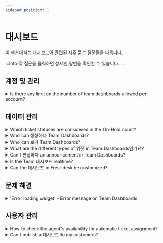 ```yaml
---
sidebar_position: 1
---
```


# 대시보드

이 섹션에서는 대시보드와 관련된 자주 묻는 질문들을 다룹니다.

:::info
각 질문을 클릭하면 상세한 답변을 확인할 수 있습니다.
:::


## 계정 및 관리

<details>
<summary>Is there any limit on the number of team dashboards allowed per account?</summary>

<p ><span style="font-family: Helvetica, sans-serif; font-size: 16px;">An account can have a maximum of 15 team dashboards. And e<span style="color: rgb(24, 50, 71); font-weight: 400; text-align: start; text-indent: 0px;">ach team dashboard can have the following widgets and respective counts:</span></span></p><p ><span style="font-size: 16px;"><span style="font-family: Helvetica,sans-serif;"><br /></span></span></p><table style="width: 32%; margin-right: calc(68%);"><tbody ><tr ><td style="width: 55.1495%;"><span style="font-size: 16px;"><span style="font-family: Helvetica,sans-serif;">Scorecards</span></span></td><td style="width: 44.5183%;"><span style="font-size: 16px;"><span style="font-family: Helvetica,sans-serif;">15<br /></span></span></td></tr><tr ><td style="width: 55.1495%;"><span style="font-size: 16px;"><span style="font-family: Helvetica,sans-serif;">Bar chart</span></span></td><td style="width: 44.5183%;"><span style="font-size: 16px;"><span style="font-family: Helvetica,sans-serif;">5</span></span></td></tr><tr ><td style="width: 55.1495%;"><span style="font-size: 16px;"><span style="font-family: Helvetica,sans-serif;">CSAT</span></span></td><td style="width: 44.5183%;"><span style="font-size: 16px;"><span style="font-family: Helvetica,sans-serif;">3</span></span></td></tr><tr ><td style="width: 55.1495%;"><span style="font-size: 16px;"><span style="font-family: Helvetica,sans-serif;">Leaderboard</span></span></td><td style="width: 44.5183%;"><span style="font-size: 16px;"><span style="font-family: Helvetica,sans-serif;">3</span></span></td></tr><tr ><td style="width: 55.1495%;"><span style="font-size: 16px;"><span style="font-family: Helvetica,sans-serif;">SLA Trends</span></span></td><td style="width: 44.5183%;"><span style="font-size: 16px;"><span style="font-family: Helvetica,sans-serif;">2<br /></span></span></td></tr><tr ><td style="width: 55.1495%;"><span style="font-size: 16px;"><span style="font-family: Helvetica,sans-serif;">Ticket Trends</span></span></td><td style="width: 44.5183%;"><span style="font-size: 16px;"><span style="font-family: Helvetica,sans-serif;">2<br /></span></span></td></tr><tr ><td style="width: 55.1495%;"><span style="font-size: 16px;"><span style="font-family: Helvetica,sans-serif;">Time Trends</span></span></td><td style="width: 44.5183%;"><span style="font-size: 16px;"><span style="font-family: Helvetica,sans-serif;">2</span></span></td></tr></tbody></table><p ><span style="font-family: Helvetica, sans-serif; font-size: 16px;"><br />To know more about the same you can visit the <a href="https://support.freshdesk.com/support/solutions/articles/234371-team-dashboards-setup-and-functionality" rel="noreferrer noopener" target="_blank">article</a>.</span></p>

</details>


## 데이터 관리

<details>
<summary>Which ticket statuses are considered in the On-Hold count?</summary>

<p>All tickets that have SLA-off statuses would be taken into consideration when displaying the 'On-hold' count.</p>

</details>

<details>
<summary>Who can 생성하다 Team Dashboards?</summary>

<p style="">Only the Admin/ Supervisor will be able to create Team dashboards. To know more about the same you can visit the <a href="https://support.freshdesk.com/support/solutions/articles/234371-team-dashboards-setup-and-functionality" target="_blank" rel="noreferrer noopener">article</a>.</p><p style=""><br /></p>

</details>

<details>
<summary>Who can 보기 Team Dashboards?</summary>

<p style="">You can configure who can view the Team Dashboards. This can be set as <strong>All agents</strong> or <strong>Agents in Group</strong> and specify the groups that can view the Dashboard. To know more about the complete feature you can visit the <a href="https://support.freshdesk.com/support/solutions/articles/234371-team-dashboards-setup-and-functionality" rel="noreferrer noopener" target="_blank">article</a>.</p>

</details>

<details>
<summary>What are the different types of 위젯 in Team Dashboards인가요?</summary>

<p>Different widgets are:</p><ul><li>Score card</li><li>Bar Chart</li><li>Customer Satisfaction</li><li>Leaderboard</li><li>Ticket Trends</li><li>Time Trends</li><li>SLA Trends</li></ul><p><br /></p><p>To know more about the complete feature you can visit the <a href="https://support.freshdesk.com/support/solutions/articles/234371-team-dashboards-setup-and-functionality" rel="noreferrer noopener">article</a>.</p><p><br /></p>

</details>

<details>
<summary>Can I 편집하다 an announcement in Team Dashboards?</summary>

<p style="">It’s not possible to edit an announcement. You can stop an existing announcement and post a new one instead. To know more about Team Dashboard you can check out the <a href="https://support.freshdesk.com/support/solutions/articles/234371-team-dashboards-setup-and-functionality" rel="noreferrer noopener" target="_blank">article</a>. </p>

</details>

<details>
<summary>Is the Team 대시보드 realtime?</summary>

<p>The Dashboard would refresh once every <strong>30 seconds</strong> for the <strong>Score cards</strong> and <strong>Bar charts</strong> (Live widgets). For the <strong>Customer Satisfaction</strong> and <strong>Leaderboard</strong> the refresh time would be <strong>60 minutes</strong>. For all the other widgets the refresh time is <strong>30 minutes</strong>. </p>

</details>

<details>
<summary>Can the 대시보드 in Freshdesk be customized?</summary>

<p>The default dashboard in Freshdesk offers an overall view of the entire helpdesk’s performance and KPIs. These widgets are fixed with options to filter by Group and Product and it cannot be customized.<br /><br /><br />But with customizable <strong>Team Dashboards</strong>, you can customize your dashboard to show just the required metrics for your teams so that the teams/groups within an organization can get a clear picture of just their team’s performance, at a glance.<br /><br />Please refer to <a href="https://support.freshdesk.com/support/solutions/articles/234371-team-dashboards-setup-and-functionality" rel="noopener noreferrer" target="_blank">this article</a> for detailed information.</p>

</details>


## 문제 해결

<details>
<summary>'Error loading widget' - Error message on Team Dashboards</summary>

<p style="">You will see this error message (shown in screenshot below) on your dashboard as part of the:</p><ul><li><strong>Live widgets</strong> (Scorecard &amp; Bar Chart widgets) - when the corresponding ticket view is deleted</li><li><strong>Team Performance and trends widgets</strong> (SLA trends, Ticket trends, Time trends, Leaderboard, and CSAT widgets) - when the corresponding group/product is deleted</li></ul><p style=""><br /></p><p style=""><img class="fr-dib fr-draggable fr-bordered" src="#" style="width: 233px; height: 122.94px;" /></p><p style=""><br /></p><p style="">Clicking on '<strong>View configuration</strong>' will let you edit and update that widget for the dashboard.</p>

</details>


## 사용자 관리

<details>
<summary>How to check the agent's availability for automatic ticket assignment?</summary>

<p>In the Dashboard, the option <strong>Available agents</strong> will show all the agents who are available for the Automatic ticket assignment. An Admin or a Supervisor can make an agent available / unavailable for ticket assignment using the toggle option</p><p><br /></p><p><img class="fr-dib fr-bordered" src="#" style="width: 358px; height: 267.203px;" /></p><p><img class="fr-dib fr-bordered" src="#" style="width: 572px; height: 140.108px;" /></p><p><br /></p><p><br /></p>

</details>

<details>
<summary>Can I publish a 대시보드 to my customers?</summary>

<p>The Dashboard is to track the metrics of the agents working in your organization and it is <strong>not intended for Customer use</strong> and there would not be available for the customer's use. </p><p><br /></p><p>If you are wanting to get a report on the tickets raised by specific companies, you can make <strong>use of the Reports and export </strong>the same from inside Freshdesk. This can then be forwarded to those Customers.</p>

</details>


